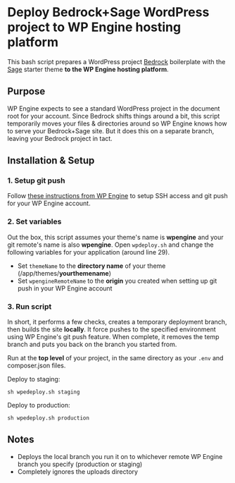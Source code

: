 # Deploy Bedrock+Sage WordPress project to WP Engine hosting platform

This bash script prepares a WordPress project [Bedrock](https://roots.io/bedrock/) boilerplate with the [Sage](https://roots.io/sage/) starter theme **to the WP Engine hosting platform**.

## Purpose

WP Engine expects to see a standard WordPress project in the document root for your account. Since Bedrock shifts things around a bit, this script temporarily moves your files &amp; directories around so WP Engine knows how to serve your Bedrock+Sage site. But it does this on a separate branch, leaving your Bedrock project in tact.

## Installation &amp; Setup

### 1. Setup git push

Follow [these instructions from WP Engine](https://wpengine.com/git/) to setup SSH access and git push for your WP Engine account.

### 2. Set variables

Out the box, this script assumes your theme's name is **wpengine** and your git remote's name is also **wpengine**. Open `wpdeploy.sh` and change the following variables for your application (around line 29).

* Set `themeName` to the **directory name** of your theme (/app/themes/**yourthemename**)
* Set `wpengineRemoteName` to the **origin** you created when setting up git push in your WP Engine account

### 3. Run script

In short, it performs a few checks, creates a temporary deployment branch, then builds the site **locally**. It force pushes to the specified environment using WP Engine's git push feature. When complete, it removes the temp branch and puts you back on the branch you started from.

Run at the **top level** of your project, in the same directory as your `.env` and composer.json files.

Deploy to staging:

```
sh wpedeploy.sh staging
```

Deploy to production:

```
sh wpedeploy.sh production
```

## Notes

* Deploys the local branch you run it on to whichever remote WP Engine branch you specify (production or staging)
* Completely ignores the uploads directory

